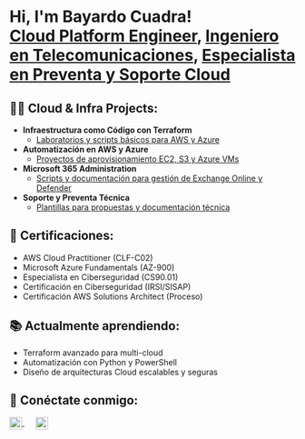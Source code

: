 <h1>Hi, I'm Bayardo Cuadra! <br/>
<a href="https://github.com/bayardocuadra" target="_blank" rel="noopener noreferrer">Cloud Platform Engineer</a>, 
<a href="https://www.linkedin.com/in/bayardocuadra" target="_blank" rel="noopener noreferrer">Ingeniero en Telecomunicaciones</a>, 
<a href="https://www.linkedin.com/in/bayardocuadra" target="_blank" rel="noopener noreferrer">Especialista en Preventa y Soporte Cloud</a></h1>

<h2>👨‍💻 Cloud & Infra Projects:</h2>

- <b>Infraestructura como Código con Terraform</b>  
  - [Laboratorios y scripts básicos para AWS y Azure](https://github.com/bayardocuadra/terraform-aws-azure-labs)  
- <b>Automatización en AWS y Azure</b>  
  - [Proyectos de aprovisionamiento EC2, S3 y Azure VMs](https://github.com/bayardocuadra/aws-azure-automation)  
- <b>Microsoft 365 Administration</b>  
  - [Scripts y documentación para gestión de Exchange Online y Defender](https://github.com/bayardocuadra/m365-administration)  
- <b>Soporte y Preventa Técnica</b>  
  - [Plantillas para propuestas y documentación técnica](https://github.com/bayardocuadra/preventa-tecnica)  

<h2>📜 Certificaciones:</h2>

- AWS Cloud Practitioner (CLF-C02)  
- Microsoft Azure Fundamentals (AZ-900)  
- Especialista en Ciberseguridad (CS90.01)  
- Certificación en Ciberseguridad (IRSI/SISAP)
- Certificación AWS Solutions Architect (Proceso)  

<h2>📚 Actualmente aprendiendo:</h2>

- Terraform avanzado para multi-cloud  
- Automatización con Python y PowerShell  
- Diseño de arquitecturas Cloud escalables y seguras  

<h2> 🤳 Conéctate conmigo:</h2>

<a href="https://www.linkedin.com/in/bayardocuadra" target="_blank" rel="noopener noreferrer" style="margin-right:16px;">
  <img alt="LinkedIn" width="22px" src="https://img.icons8.com/color/48/linkedin.png" style="vertical-align: middle;" />
</a>

<a href="mailto:Cuadra.bq@gmail.com" target="_blank" rel="noopener noreferrer" style="margin-left:4px;">
  <img alt="Gmail" width="22px" src="https://img.icons8.com/color/48/gmail-new.png" style="vertical-align: middle;" />
</a>

<!--  
**bayardocuadra/bayardocuadra** is a ✨ _special_ ✨ repository because its `README.md` appears on your GitHub profile.

- 🔭 I’m currently working on cloud automation and Terraform projects.  
- 🌱 I’m learning advanced cloud security and multi-cloud infrastructure.  
- 👯 I’m open to collaborating on cloud architecture and automation projects.  
- 💬 Ask me about cloud platforms, infrastructure as code, and Microsoft 365 administration.  
- 📫 How to reach me: linkedin.com/in/bayardocuadra  
-->  
